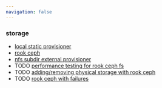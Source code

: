 ```yaml
---
navigation: false
---
```


### storage

* [local static provisioner](local.static.provisioner.md)
* [rook ceph](rook.ceph.md)
* [nfs subdir external provisioner](nfs.subdir.external.provisioner.md)
* TODO [performance testing for rook ceph fs]()
* TODO [adding/removing physical storage with rook ceph]()
* TODO [rook ceph with failures]()
